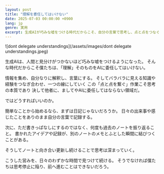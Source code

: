 ```yaml
---
layout: post
title: "理解を委任してはいけない"
date: 2025-07-03 00:00:00 +0900
lang: jp
genre: 実用
excerpt: 生成AIが巧みな嘘をつける時代だからこそ、自分の言葉で思考し、点と点をつなぐ作業を委任してはならない。日記やノートを通じて思考を深める重要性について。
---
```


![dont delegate understandings](/assets/images/dont delegate understandings.jpeg)

生成AIは、人間と見分けがつかないほど巧みな嘘をつけるようになった。
そんな時代だからこそ僕たちは、「理解」そのものをAIに委任してはいけない。

情報を集め、自分なりに解釈し、言葉にする。
そしてバラバラに見える知識や経験をつなぎ合わせ、一つの線にしていく
この「点と点を繋ぐ」作業こそ思考の本質であり
決して他者に、ましてやAIに委任してはならない領域だ。

ではどうすればいいのか。

簡単なことから始めるなら、まずは日記じゃないだろうか。
日々の出来事や感じたことをありのまま自分の言葉で記録する。

次に、ただ書きっぱなしにするのではなく、何度も過去のノートを振り返ること。
書かれたアイデアや記録が、別のノートのメモとふとした瞬間に結びつくことがある。

そうしてノートと向き合い更新し続けることで思考は深まっていく。

こうした営みを、日々のわずかな時間で見つけて続ける。
そうでなければ僕たちは思考停止に陥り、前へ進むことはできないだろう。

